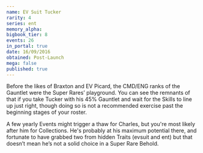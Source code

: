 ```yaml
---
name: EV Suit Tucker
rarity: 4
series: ent
memory_alpha:
bigbook_tier: 8
events: 26
in_portal: true
date: 16/09/2016
obtained: Post-Launch
mega: false
published: true
---
```


Before the likes of Braxton and EV Picard, the CMD/ENG ranks of the Gauntlet were the Super Rares’ playground. You can see the remnants of that if you take Tucker with his 45% Gauntlet and wait for the Skills to line up just right, though doing so is not a recommended exercise past the beginning stages of your roster.

A few yearly Events might trigger a thaw for Charles, but you're most likely after him for Collections. He's probably at his maximum potential there, and fortunate to have grabbed two from hidden Traits (evsuit and ent) but that doesn’t mean he’s not a solid choice in a Super Rare Behold.

